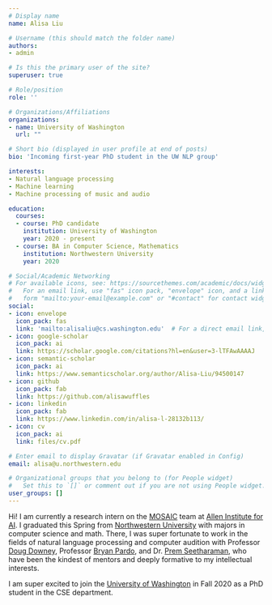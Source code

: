 ```yaml
---
# Display name
name: Alisa Liu

# Username (this should match the folder name)
authors:
- admin

# Is this the primary user of the site?
superuser: true

# Role/position
role: ''

# Organizations/Affiliations
organizations:
- name: University of Washington
  url: ""

# Short bio (displayed in user profile at end of posts)
bio: 'Incoming first-year PhD student in the UW NLP group'

interests:
- Natural language processing
- Machine learning
- Machine processing of music and audio

education:
  courses:
  - course: PhD candidate
    institution: University of Washington
    year: 2020 - present
  - course: BA in Computer Science, Mathematics
    institution: Northwestern University
    year: 2020

# Social/Academic Networking
# For available icons, see: https://sourcethemes.com/academic/docs/widgets/#icons
#   For an email link, use "fas" icon pack, "envelope" icon, and a link in the
#   form "mailto:your-email@example.com" or "#contact" for contact widget.
social:
- icon: envelope
  icon_pack: fas
  link: 'mailto:alisaliu@cs.washington.edu'  # For a direct email link, use "mailto:test@example.org".
- icon: google-scholar
  icon_pack: ai
  link: https://scholar.google.com/citations?hl=en&user=3-lTFAwAAAAJ
- icon: semantic-scholar
  icon_pack: ai
  link: https://www.semanticscholar.org/author/Alisa-Liu/94500147
- icon: github
  icon_pack: fab
  link: https://github.com/alisawuffles
- icon: linkedin
  icon_pack: fab
  link: https://www.linkedin.com/in/alisa-l-28132b113/
- icon: cv
  icon_pack: ai
  link: files/cv.pdf

# Enter email to display Gravatar (if Gravatar enabled in Config)
email: alisa@u.northwestern.edu

# Organizational groups that you belong to (for People widget)
#   Set this to `[]` or comment out if you are not using People widget.  
user_groups: []
---
```


Hi! I am currently a research intern on the [MOSAIC](https://mosaic.allenai.org/) team at [Allen Institute for AI](https://allenai.org/). I graduated this Spring from [Northwestern University](https://www.northwestern.edu/) with majors in computer science and math. There, I was super fortunate to work in the fields of natural language processing and computer audition with Professor [Doug Downey](https://users.cs.northwestern.edu/~ddowney/), Professor [Bryan Pardo](https://users.cs.northwestern.edu/~pardo/), and Dr. [Prem Seetharaman](https://pseeth.github.io/), who have been the kindest of mentors and deeply formative to my intellectual interests.

I am super excited to join the [University of Washington](http://www.washington.edu/) in Fall 2020 as a PhD student in the CSE department.
